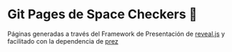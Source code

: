 # Git Pages de Space Checkers :milky_way:

Páginas generadas a través del Framework de Presentación de [reveal.js](https://github.com/hakimel/reveal.js) y facilitado con la dependencia de [prez](https://github.com/byteclubfr/prez)

